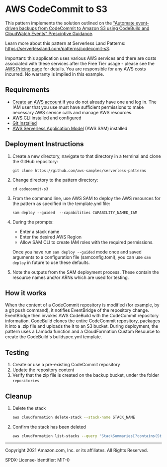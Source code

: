 # AWS CodeCommit to S3

This pattern implements the solution outlined on the ["Automate event-driven backups from CodeCommit to Amazon S3 using CodeBuild and CloudWatch Events" Presciptive Guidance](https://docs.aws.amazon.com/prescriptive-guidance/latest/patterns/automate-event-driven-backups-from-codecommit-to-amazon-s3-using-codebuild-and-cloudwatch-events.html#automate-event-driven-backups-from-codecommit-to-amazon-s3-using-codebuild-and-cloudwatch-events-tools). 

Learn more about this pattern at Serverless Land Patterns: https://serverlessland.com/patterns/codecomit-s3.

Important: this application uses various AWS services and there are costs associated with these services after the Free Tier usage - please see the [AWS Pricing page](https://aws.amazon.com/pricing/) for details. You are responsible for any AWS costs incurred. No warranty is implied in this example.

## Requirements

* [Create an AWS account](https://portal.aws.amazon.com/gp/aws/developer/registration/index.html) if you do not already have one and log in. The IAM user that you use must have sufficient permissions to make necessary AWS service calls and manage AWS resources.
* [AWS CLI](https://docs.aws.amazon.com/cli/latest/userguide/install-cliv2.html) installed and configured
* [Git Installed](https://git-scm.com/book/en/v2/Getting-Started-Installing-Git)
* [AWS Serverless Application Model](https://docs.aws.amazon.com/serverless-application-model/latest/developerguide/serverless-sam-cli-install.html) (AWS SAM) installed

## Deployment Instructions

1. Create a new directory, navigate to that directory in a terminal and clone the GitHub repository:
    ``` 
    git clone https://github.com/aws-samples/serverless-patterns
    ```
1. Change directory to the pattern directory:
    ```
    cd codecommit-s3
    ```
1. From the command line, use AWS SAM to deploy the AWS resources for the pattern as specified in the template.yml file:
    ```
    sam deploy --guided  --capabilities CAPABILITY_NAMED_IAM
    ```
1. During the prompts:
    * Enter a stack name
    * Enter the desired AWS Region
    * Allow SAM CLI to create IAM roles with the required permissions.

    Once you have run `sam deploy --guided` mode once and saved arguments to a configuration file (samconfig.toml), you can use `sam deploy` in future to use these defaults.

1. Note the outputs from the SAM deployment process. These contain the resource names and/or ARNs which are used for testing.

## How it works

When the content of a CodeCommit repository is modified (for example, by a git push command), it notifies EventBridge of the repository change. EventBridge then invokes AWS CodeBuild with the CodeCommit repository information. CodeBuild clones the entire CodeCommit repository, packages it into a .zip file and uploads the it to an S3 bucket.
During deployment, the pattern uses a Lambda function and a CloudFormation Custom Resource to create the CodeBuild's buildspec.yml template.

## Testing

1. Create or use a pre-existing CodeCommit repository
1. Update the repository content
1. Verify that the zip file is created on the backup bucket, under the folder `repositories`


## Cleanup
 
1. Delete the stack
    ```bash
    aws cloudformation delete-stack --stack-name STACK_NAME
    ```
1. Confirm the stack has been deleted
    ```bash
    aws cloudformation list-stacks --query "StackSummaries[?contains(StackName,'STACK_NAME')].StackStatus"
    ```
----
Copyright 2021 Amazon.com, Inc. or its affiliates. All Rights Reserved.

SPDX-License-Identifier: MIT-0
